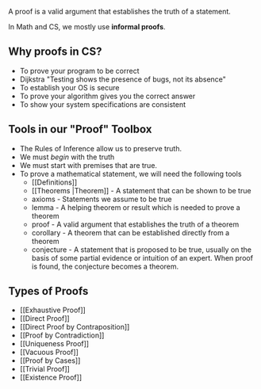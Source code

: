 A proof is a valid argument that establishes the truth of a statement.

In Math and CS, we mostly use **informal proofs**.

## Why proofs in CS?

- To prove your program to be correct
- Dijkstra "Testing shows the presence of bugs, not its absence"
- To establish your OS is secure
- To prove your algorithm gives you the correct answer
- To show your system specifications are consistent

## Tools in our "Proof" Toolbox

- The Rules of Inference allow us to preserve truth.
- We must _begin_ with the truth
- We must start with premises that are true.
- To prove a mathematical statement, we will need the following tools
  - [[Definitions]]
  - [[Theorems |Theorem]] - A statement that can be shown to be true
  - axioms - Statements we assume to be true
  - lemma - A helping theorem or result which is needed to prove a theorem
  - proof - A valid argument that establishes the truth of a theorem
  - corollary - A theorem that can be established directly from a theorem
  - conjecture - A statement that is proposed to be true, usually on the basis of some partial evidence or intuition of an expert. When proof is found, the conjecture becomes a theorem.

## Types of Proofs

- [[Exhaustive Proof]]
- [[Direct Proof]]
- [[Direct Proof by Contraposition]]
- [[Proof by Contradiction]]
- [[Uniqueness Proof]]
- [[Vacuous Proof]]
- [[Proof by Cases]]
- [[Trivial Proof]]
- [[Existence Proof]]
